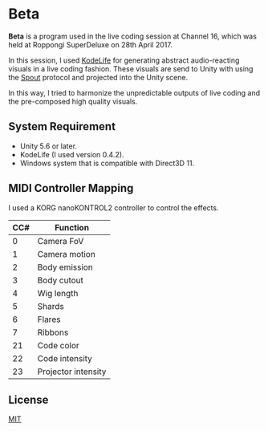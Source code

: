 Beta
====

**Beta** is a program used in the live coding session at Channel 16, which was
held at Roppongi SuperDeluxe on 28th April 2017.

In this session, I used [KodeLife] for generating abstract audio-reacting
visuals in a live coding fashion. These visuals are send to Unity with using
the [Spout] protocol and projected into the Unity scene.

In this way, I tried to harmonize the unpredictable outputs of live coding and
the pre-composed high quality visuals.

[KodeLife]: https://hexler.net/software/kodelife
[Spout]: http://spout.zeal.co/

System Requirement
------------------

- Unity 5.6 or later.
- KodeLife (I used version 0.4.2).
- Windows system that is compatible with Direct3D 11.

MIDI Controller Mapping
-----------------------

I used a KORG nanoKONTROL2 controller to control the effects.

| CC# | Function            |
| --- | ------------------- |
| 0   | Camera FoV          |
| 1   | Camera motion       |
| 2   | Body emission       |
| 3   | Body cutout         |
| 4   | Wig length          |
| 5   | Shards              |
| 6   | Flares              |
| 7   | Ribbons             |
| 21  | Code color          |
| 22  | Code intensity      |
| 23  | Projector intensity |

License
-------

[MIT](License.md)
